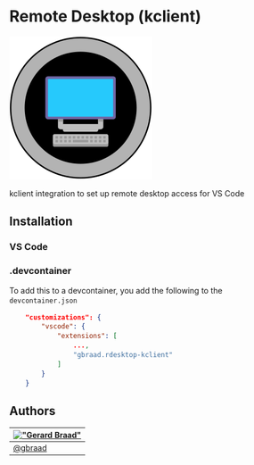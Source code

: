 Remote Desktop (kclient)
========================

![logo](./img/icon.png)

kclient integration to set up remote desktop access for VS Code


## Installation

### VS Code



### .devcontainer

To add this to a devcontainer, you add the following to the `devcontainer.json`

```json
    "customizations": {
        "vscode": {
            "extensions": [
                ...,
                "gbraad.rdesktop-kclient"
            ]
        }
    }
```


Authors
-------

| [!["Gerard Braad"](https://gravatar.com/avatar/e466994eea3c2a1672564e45aca844d0.png?s=60)](https://gbraad.nl "Gerard Braad <me@gbraad.nl>") |
|---|
| [@gbraad](https://gbraad.nl/social)  |
